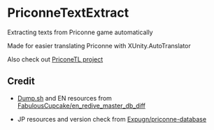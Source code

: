 # PriconneTextExtract

Extracting texts from Priconne game automatically

Made for easier translating Priconne with XUnity.AutoTranslator

Also check out [PriconeTL project](https://github.com/ImaterialC/PriconeTL)

## Credit

- [Dump.sh](https://github.com/touanu/PriconneTextExtract/blob/main/.github/scripts/dump.sh) and EN resources from [FabulousCupcake/en_redive_master_db_diff](https://github.com/FabulousCupcake/en_redive_master_db_diff)

- JP resources and version check from [Expugn/priconne-database](https://github.com/Expugn/priconne-database/)
